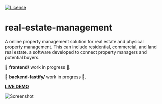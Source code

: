 
[![License](https://img.shields.io/badge/License-Apache_License_2.0-blue.svg)](LICENSE)
# real-estate-management

A online property management solution for real estate and
physical property management. This can include residential,
commercial, and land real estate. a software developed to
connect property managers and potential buyers.

🚧 **frontend/** work in progress 🚧.

🚧 **backend-fastify/** work in progress 🚧.

**[LIVE DEMO](https://real-estate-management.netlify.app/)**

![Screenshot](https://ik.imagekit.io/wr5lnrww0q8/REM_Folder/social_GKmc-8vHw.jpg?updatedAt=1631134174081)





    



